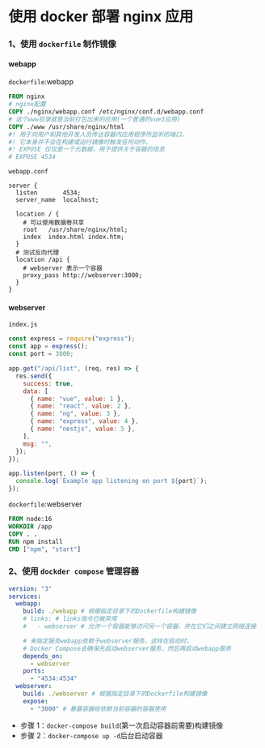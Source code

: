 # 使用 docker 部署 nginx 应用

### 1、使用 `dockerfile` 制作镜像

#### webapp

`dockerfile`:webapp

```dockerfile
FROM nginx
# nginx配置
COPY ./nginx/webapp.conf /etc/nginx/conf.d/webapp.conf
# 这个www目录就是当前打包出来的应用(一个普通的vue3应用)
COPY ./www /usr/share/nginx/html
#! 用于向用户和其他开发人员传达容器内应用程序所监听的端口。
#! 它本身并不会在构建或运行镜像时触发任何动作。
#! EXPOSE 仅仅是一个元数据，用于提供关于容器的信息
# EXPOSE 4534
```

`webapp.conf`

```nginx
server {
  listen       4534;
  server_name  localhost;

  location / {
    # 可以使用数据卷共享
    root   /usr/share/nginx/html;
    index  index.html index.htm;
  }
  # 测试反向代理
  location /api {
    # webserver 表示一个容器
    proxy_pass http://webserver:3000;
  }
}
```

#### webserver

`index.js`

```js
const express = require("express");
const app = express();
const port = 3000;

app.get("/api/list", (req, res) => {
  res.send({
    success: true,
    data: [
      { name: "vue", value: 1 },
      { name: "react", value: 2 },
      { name: "ng", value: 3 },
      { name: "express", value: 4 },
      { name: "nestjs", value: 5 },
    ],
    msg: "",
  });
});

app.listen(port, () => {
  console.log(`Example app listening on port ${port}`);
});
```

`dockerfile`:webserver

```dockerfile
FROM node:16
WORKDIR /app
COPY . .
RUN npm install
CMD ["npm", "start"]
```

### 2、使用 `dockder compose` 管理容器

```yml
version: "3"
services:
  webapp:
    build: ./webapp # 根据指定目录下的Dockerfile构建镜像
    # links: # links指令已被弃用
    #   - webserver # 允许一个容器能够访问另一个容器，并在它们之间建立网络连接

    # 来指定服务webapp依赖于webserver服务。这样在启动时，
    # Docker Compose会确保先启动webserver服务，然后再启动webapp服务
    depends_on:
      - webserver
    ports:
      - "4534:4534"
  webserver:
    build: ./webserver # 根据指定目录下的Dockerfile构建镜像
    expose:
      - "3000" # 暴露容器给依赖当前容器的容器使用
```

- 步骤 1：`docker-compose build`(第一次启动容器前需要)构建镜像
- 步骤 2：`docker-compose up -d`后台启动容器
